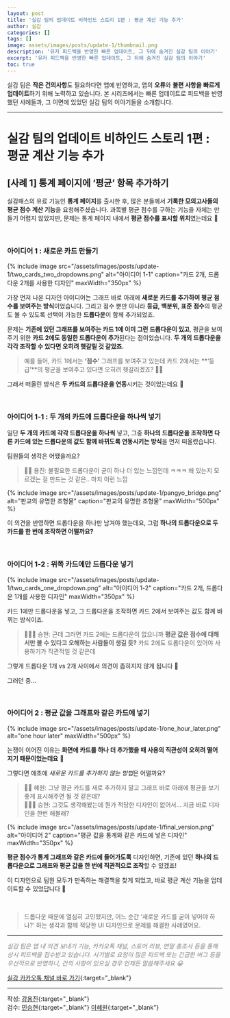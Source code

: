 ```yaml
---
layout: post
title: '실감 팀의 업데이트 비하인드 스토리 1편 : 평균 계산 기능 추가'
author: 실감
categories: []
tags: []
image: assets/images/posts/update-1/thumbnail.png
description: '유저 피드백을 반영한 빠른 업데이트, 그 뒤에 숨겨진 실감 팀의 이야기'
excerpt: '유저 피드백을 반영한 빠른 업데이트, 그 뒤에 숨겨진 실감 팀의 이야기'
toc: true
---
```


실감 팀은 **작은 건의사항**도 필요하다면 앱에 반영하고, 앱의 **오류**와 **불편 사항을** **빠르게 업데이트**하기 위해 노력하고 있습니다. 본 시리즈에서는 빠른 업데이트로 피드백을 반영했던 사례들과, 그 이면에 있었던 실감 팀의 이야기들을 소개합니다.

---

# 실감 팀의 업데이트 비하인드 스토리 1편 : 평균 계산 기능 추가

## [사례 1] 통계 페이지에 ‘평균’ 항목 추가하기

실감패스의 유료 기능인 **통계 페이지**를 출시한 후, 많은 분들께서 **기록한 모의고사들의** **평균 점수 계산 기능**을 요청해주셨습니다. 과목별 평균 점수를 구하는 기능을 자체는 만들기 어렵지 않았지만, 문제는 통계 페이지 내에서 **평균 점수를 표시할 위치**였는데요 🤔

<br>

### 아이디어 1 : 새로운 카드 만들기

{% include image src="/assets/images/posts/update-1/two_cards_two_dropdowns.png" alt="아이디어 1-1" caption="카드 2개, 드롭다운 2개를 사용한 디자인" maxWidth="350px" %}

가장 먼저 나온 디자인 아이디어는 그래프 바로 아래에 **새로운 카드를 추가하여 평균 점수를 보여주는 방식**이었습니다. 그리고 점수 뿐만 아니라 **등급, 백분위, 표준 점수**의 평균도 볼 수 있도록 선택이 가능한 **드롭다운**이 함께 추가되었죠.

문제는 **기존에 있던 그래프를 보여주는 카드 1에 이미 그런 드롭다운이 있고**, 평균을 보여주기 위한 **카드 2에도 동일한 드롭다운이 추가**된다는 점이었습니다. **두 개의 드롭다운을 각각 조작할 수 있다면 오히려 헷갈릴 것 같았죠.**

> 예를 들어, 카드 1에서는 **‘점수’** 그래프를 보여주고 있는데 카드 2에서는 **‘등급’**의 평균을 보여주고 있다면 오히려 헷갈리겠죠? 😵‍💫

그래서 떠올린 방식은 **두 카드의 드롭다운을 연동**시키는 것이었는데요 🤔

<br>

### 아이디어 1-1 : 두 개의 카드에 드롭다운을 하나씩 넣기

일단 **두 개의 카드에 각각 드롭다운을 하나씩** 넣고, 그중 **하나의 드롭다운을 조작하면 다른 카드에 있는 드롭다운의 값도 함께 바뀌도록 연동시키는 방식**을 먼저 떠올렸습니다.

팀원들의 생각은 어땠을까요?

> 🤷‍♂️ 용진: 불필요한 드롭다운이 굳이 하나 더 있는 느낌인데 ㅋㅋㅋ 왜 있는지 모르겠는 걸 만드는 것 같은.. 마치 이런 느낌

{% include image src="/assets/images/posts/update-1/pangyo_bridge.png" alt="판교의 유명한 조형물" caption="판교의 유명한 조형물" maxWidth="500px" %}

이 의견을 반영하면 드롭다운을 하나만 남겨야 했는데요, 그럼 **하나의 드롭다운으로 두 카드를 한 번에 조작하면 어떨까요?**

<br>

### 아이디어 1-2 : 위쪽 카드에만 드롭다운 넣기

{% include image src="/assets/images/posts/update-1/two_cards_one_dropdown.png" alt="아이디어 1-2" caption="카드 2개, 드롭다운 1개를 사용한 디자인" maxWidth="350px" %}

카드 1에만 드롭다운을 넣고, 그 드롭다운을 조작하면 카드 2에서 보여주는 값도 함께 바뀌는 방식이죠.

> 🙋🏻‍♂️ 승현: 근데 그러면 카드 2에는 드롭다운이 없으니까 **평균 값은 점수에 대해서만 볼 수 있다고 오해하는 사람들이 생길 듯?** 카드 2에도 드롭다운이 있어야 사용하기가 직관적일 것 같은데

그렇게 드롭다운 1개 vs 2개 사이에서 의견이 좁히지지 않게 됩니다 🤯

그러던 중…

<br>

### 아이디어 2 : 평균 값을 그래프와 같은 카드에 넣기

{% include image src="/assets/images/posts/update-1/one_hour_later.png" alt="one hour later" maxWidth="500px" %}

논쟁이 이어진 이유는 **화면에 카드를 하나 더 추가했을 때 사용의 직관성이 오히려 떨어지기 때문이었는데요** 🤔

그렇다면 애초에 *새로운 카드를 추가하지 않는 방법*은 어떨까요?

> 💁‍♀️ 혜원: 그냥 평균 카드를 새로 추가하지 말고 그래프 바로 아래에 평균을 보기 좋게 표시해주면 될 것 같은데?  
> 🙍🏻‍♂️ 승현: 그것도 생각해봤는데 뭔가 적당한 디자인이 없어서… 지금 바로 디자인을 한번 해볼래?

{% include image src="/assets/images/posts/update-1/final_version.png" alt="아이디어 2" caption="평균 값을 통계와 같은 카드에 넣은 디자인" maxWidth="350px" %}

**평균 점수가 통계 그래프와 같은 카드에 들어가도록** 디자인하면, 기존에 있던 **하나의 드롭다운으로 그래프와 평균 값을 한 번에 직관적으로 조작**할 수 있겠죠!

이 디자인으로 팀원 모두가 만족하는 해결책을 찾게 되었고, 바로 평균 계산 기능을 업데이트할 수 있었답니다 🎉

<br/>

> 드롭다운 때문에 열심히 고민했지만, 어느 순간 ‘새로운 카드를 굳이 넣어야 하나?’ 하는 생각과 함께 적당한 UI 디자인으로 문제를 해결한 사례였어요.

---

<span style="color:gray">_실감 팀은 앱 내 의견 보내기 기능, 카카오톡 채널, 스토어 리뷰, 연말 총조사 등을 통해 상시 피드백을 접수받고 있습니다. 시기별로 요청이 많은 피드백 또는 긴급한 버그 등을 우선적으로 반영하니, 건의 사항이 있으실 경우 언제든 말씀해주세요 😀_</span>

[실감 카카오톡 채널 바로 가기](http://silgam.app/support/){:target="\_blank"}

---

작성: [강용진](https://www.instagram.com/self_educator){:target="\_blank"}  
검수: [민승현](https://www.linkedin.com/in/seunghyunmin/){:target="\_blank"} [이혜원](https://www.instagram.com/hyermione_hyeranger/){:target="\_blank"}
